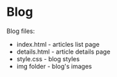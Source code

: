 # Blog

Blog files:

- index.html - articles list page
- details.html - article details page
- style.css - blog styles
- img folder - blog's images
